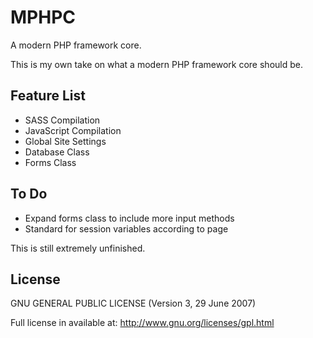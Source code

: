MPHPC
=====

A modern PHP framework core.

This is my own take on what a modern PHP framework core should be.

Feature List
------------

-   SASS Compilation
-   JavaScript Compilation
-   Global Site Settings
-   Database Class
-   Forms Class

To Do
-----

-   Expand forms class to include more input methods
-   Standard for session variables according to page

This is still extremely unfinished.

License
----------
GNU GENERAL PUBLIC LICENSE (Version 3, 29 June 2007)

Full license in available at: http://www.gnu.org/licenses/gpl.html
